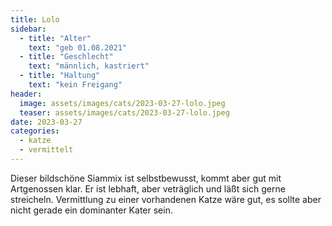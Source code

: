 ```yaml
---
title: Lolo
sidebar:
  - title: "Alter"
    text: "geb 01.08.2021"
  - title: "Geschlecht"
    text: "männlich, kastriert"
  - title: "Haltung"
    text: "kein Freigang"
header:
  image: assets/images/cats/2023-03-27-lolo.jpeg
  teaser: assets/images/cats/2023-03-27-lolo.jpeg
date: 2023-03-27
categories: 
  - katze
  - vermittelt
---
```

Dieser bildschöne Siammix ist selbstbewusst, kommt aber gut mit Artgenossen klar. Er ist lebhaft, aber veträglich und läßt sich gerne streicheln. Vermittlung zu einer vorhandenen Katze wäre gut, es sollte aber nicht gerade ein dominanter Kater sein.